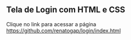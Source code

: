## Tela de Login com HTML e CSS

Clique no link para acessar a página https://github.com/renatogap/login/index.html
